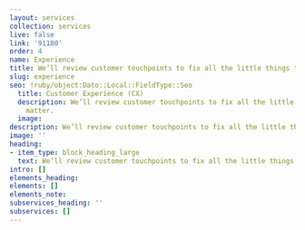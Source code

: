 ```yaml
---
layout: services
collection: services
live: false
link: '91180'
order: 4
name: Experience
title: We’ll review customer touchpoints to fix all the little things that matter
slug: experience
seo: !ruby/object:Dato::Local::FieldType::Seo
  title: Customer Experience (CX)
  description: We’ll review customer touchpoints to fix all the little things that
    matter.
  image: 
description: We’ll review customer touchpoints to fix all the little things that matter.
image: ''
heading:
- item_type: block_heading_large
  text: We’ll review customer touchpoints to fix all the little things that matter.
intro: []
elements_heading: 
elements: []
elements_note: 
subservices_heading: ''
subservices: []
---
```


